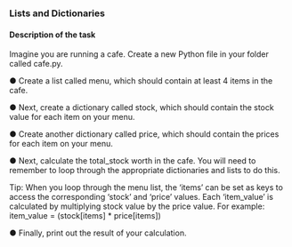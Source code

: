 ### Lists and Dictionaries

#### Description of the task

Imagine you are running a cafe. Create a new Python file in your folder
called cafe.py.

● Create a list called menu, which should contain at least 4 items in the cafe.

● Next, create a dictionary called stock, which should contain the stock value for each item on your menu.

● Create another dictionary called price, which should contain the prices for each item on your menu.

● Next, calculate the total_stock worth in the cafe. You will need to remember to loop through the appropriate dictionaries and lists to do this.

Tip: When you loop through the menu list, the ‘items’ can be set as keys to access the corresponding ‘stock’ and ‘price’ values. Each ‘item_value’ is
calculated by multiplying stock value by the price value. For example: item_value = (stock[items] * price[items])

● Finally, print out the result of your calculation.
